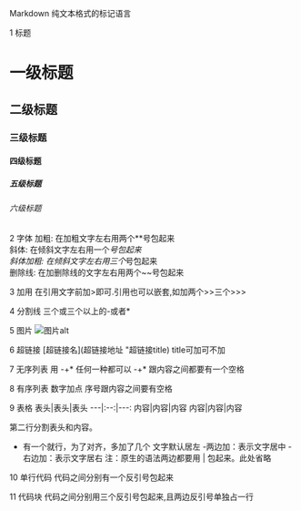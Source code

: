 Markdown 纯文本格式的标记语言

1 标题
# 一级标题
## 二级标题
### 三级标题
#### 四级标题
##### 五级标题
###### 六级标题

2 字体
加粗: 在加粗文字左右用两个**号包起来<br>
斜体: 在倾斜文字左右用一个*号包起来<br>
斜体加粗: 在倾斜文字左右用三个*号包起来<br>
删除线: 在加删除线的文字左右用两个~~号包起来<br>

3 加用
在引用文字前加>即可.引用也可以嵌套,如加两个>>三个>>>

4 分割线
三个或三个以上的-或者*

5 图片
![图片alt](图片地址 '图片title')

6 超链接
[超链接名](超链接地址 "超链接title)
title可加可不加

7 无序列表
用 -+* 任何一种都可以
-+* 跟内容之间都要有一个空格

8 有序列表
数字加点
序号跟内容之间要有空格

9 表格
表头|表头|表头
---|:--:|---:
内容|内容|内容
内容|内容|内容

第二行分割表头和内容。
- 有一个就行，为了对齐，多加了几个
文字默认居左
-两边加：表示文字居中
-右边加：表示文字居右
注：原生的语法两边都要用 | 包起来。此处省略

10 单行代码
代码之间分别有一个反引号包起来

11 代码块
代码之间分别用三个反引号包起来,且两边反引号单独占一行
